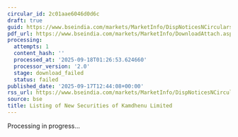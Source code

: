 ```yaml
---
circular_id: 2c01aae6046d0d6c
draft: true
guid: https://www.bseindia.com/markets/MarketInfo/DispNoticesNCirculars.aspx?Noticeid={819CB8BE-C778-4C4B-ADE7-C3AFAE2C7CC0}&noticeno=20250917-39&dt=09/17/2025&icount=39&totcount=57&flag=0
pdf_url: https://www.bseindia.com/markets/MarketInfo/DownloadAttach.aspx?id=20250917-39&attachedId=
processing:
  attempts: 1
  content_hash: ''
  processed_at: '2025-09-18T01:26:53.624660'
  processor_version: '2.0'
  stage: download_failed
  status: failed
published_date: '2025-09-17T12:44:08+00:00'
rss_url: https://www.bseindia.com/markets/MarketInfo/DispNoticesNCirculars.aspx?Noticeid={819CB8BE-C778-4C4B-ADE7-C3AFAE2C7CC0}&noticeno=20250917-39&dt=09/17/2025&icount=39&totcount=57&flag=0
source: bse
title: Listing of New Securities of Kamdhenu Limited
---
```


Processing in progress...